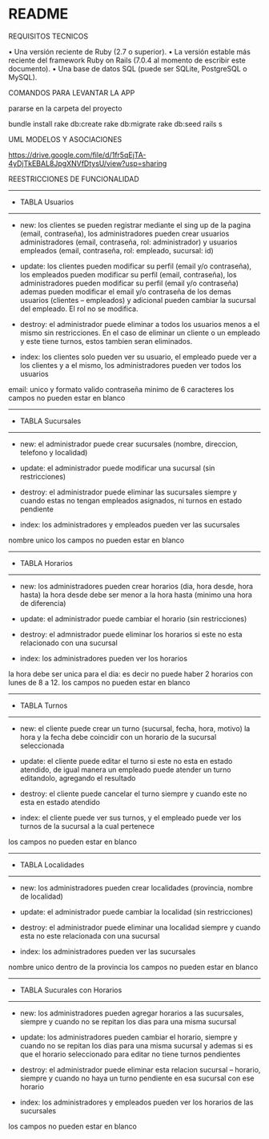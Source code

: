 # README

REQUISITOS TECNICOS

• Una versión reciente de Ruby (2.7 o superior). 
• La versión estable más reciente del framework Ruby on Rails (7.0.4 al momento de escribir este documento). 
• Una base de datos SQL (puede ser SQLite, PostgreSQL o MySQL). 


COMANDOS PARA LEVANTAR LA APP

pararse en la carpeta del proyecto

bundle install 
rake db:create
rake db:migrate
rake db:seed
rails s


UML MODELOS Y ASOCIACIONES

https://drive.google.com/file/d/1fr5qEjTA-4yDjTkEBAL8JpgXNVfDtysU/view?usp=sharing

REESTRICCIONES DE FUNCIONALIDAD

---------------------------------------------------------------------------------------------------------------
* TABLA Usuarios
---------------------------------------------------------------------------------------------------------------
- new: los clientes se pueden registrar mediante el sing up de la pagina (email, contraseña), los administradores pueden crear usuarios administradores (email, contraseña, rol: administrador) y usuarios empleados (email, contraseña, rol: empleado, sucursal: id)

- update: los clientes pueden modificar su perfil (email y/o contraseña), los empleados pueden modificar su perfil (email, contraseña), los administradores pueden modificar su perfil (email y/o contraseña) ademas pueden modificar el email y/o contraseña de los demas usuarios (clientes – empleados) y adicional pueden cambiar la sucursal del empleado. El rol no se modifica.

- destroy: el administrador puede eliminar a todos los usuarios menos a el mismo sin restricciones.
En el caso de eliminar un cliente o un empleado y este tiene turnos, estos tambien seran eliminados.

- index: los clientes solo pueden ver su usuario, el empleado puede ver a los clientes y a el mismo, los administradores pueden ver todos los usuarios

email: unico y formato valido
contraseña minimo de 6 caracteres
los campos no pueden estar en blanco

----------------------------------------------------------------------------------------------------------------
* TABLA Sucursales
----------------------------------------------------------------------------------------------------------------
- new: el administrador puede crear sucursales (nombre, direccion, telefono y localidad)

- update: el administrador puede modificar una sucursal (sin restricciones)

- destroy: el administrador puede eliminar las sucursales siempre y cuando estas no tengan empleados asignados, ni turnos en estado pendiente

- index: los administradores y empleados pueden ver las sucursales

nombre unico
los campos no pueden estar en blanco

----------------------------------------------------------------------------------------------------------------
* TABLA Horarios
----------------------------------------------------------------------------------------------------------------
- new: los administradores pueden crear horarios (dia, hora desde, hora hasta) la hora desde debe ser menor a la hora hasta (minimo una hora de diferencia)

- update: el administrador puede cambiar el horario (sin restricciones)

- destroy: el admnistrador puede eliminar los horarios si este no esta relacionado con una sucursal

- index: los administradores pueden ver los horarios 

la hora debe ser unica para el dia: es decir no puede haber 2 horarios con lunes de 8 a 12.
los campos no pueden estar en blanco

---------------------------------------------------------------------------------------------------------------
* TABLA Turnos
---------------------------------------------------------------------------------------------------------------
- new: el cliente puede crear un turno (sucursal, fecha, hora, motivo) la hora y la fecha debe coincidir con un horario de la sucursal seleccionada

- update: el cliente puede editar el turno si este no esta en estado atendido, de igual manera un empleado puede atender un turno editandolo, agregando el resultado

- destroy: el cliente puede cancelar el turno siempre y cuando este no esta en estado atendido

- index: el cliente puede ver sus turnos, y el empleado puede ver los turnos de la sucursal a la cual pertenece

los campos no pueden estar en blanco

----------------------------------------------------------------------------------------------------------------
* TABLA Localidades
----------------------------------------------------------------------------------------------------------------
- new: los administradores pueden crear localidades (provincia, nombre de localidad)

- update: el administrador puede cambiar la localidad (sin restricciones)

- destroy: el administrador puede eliminar una localidad siempre y cuando esta no este relacionada con una sucursal

- index: los administradores pueden ver las sucursales

nombre unico dentro de la provincia
los campos no pueden estar en blanco

--------------------------------------------------------------------------------------------------------------------
* TABLA Sucurales con Horarios
--------------------------------------------------------------------------------------------------------------------
- new: los administradores pueden agregar horarios a las sucursales, siempre y cuando no se repitan los dias para una misma sucursal

- update: los administradores pueden cambiar el horario, siempre y cuando no se repitan los dias para una misma sucursal y ademas si es que el horario seleccionado para editar no tiene turnos pendientes

- destroy: el administrador puede eliminar esta relacion sucursal – horario, siempre y cuando no haya un turno pendiente en esa sucursal con ese horario

- index: los administradores y empleados pueden ver los horarios de las sucursales

los campos no pueden estar en blanco
